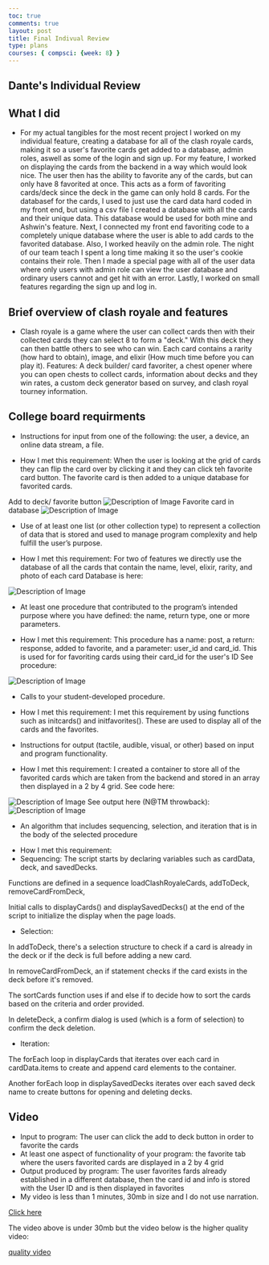 ```yaml
---
toc: true
comments: true
layout: post
title: Final Indivual Review
type: plans
courses: { compsci: {week: 8} }
---
```


## Dante's Individual Review
## What I did
- For my actual tangibles for the most recent project I worked on my individual feature, creating a database for all of the clash royale cards, making it so a user's favorite cards get added to a database, admin roles, aswell as some of the login and sign up. For my feature, I worked on displaying the cards from the backend in a way which would look nice. The user then has the ability to favorite any of the cards, but can only have 8 favorited at once. This acts as a form of favoriting cards/deck since the deck in the game can only hold 8 cards. For the databasef for the cards, I used to just use the card data hard coded in my front end, but using a csv file I created a database with all the cards and their unique data. This database would be used for both mine and Ashwin's feature. Next, I connected my front end favoriting code to a completely unique database where the user is able to add cards to the favorited database. Also, I worked heavily on the admin role. The night of our team teach I spent a long time making it so the user's cookie contains their role. Then I made a special page with all of the user data where only users with admin role can view the user database and ordinary users cannot and get hit with an error. Lastly, I worked on small features regarding the sign up and log in. 
## Brief overview of clash royale and features
- Clash royale is a game where the user can collect cards then with their collected cards they can select 8 to form a "deck." With this deck they can then battle others to see who can win. Each card contains a rarity (how hard to obtain), image, and elixir (How much time before you can play it). Features: A deck builder/ card favoriter, a chest opener where you can open chests to collect cards, information about decks and they win rates, a custom deck generator based on survey, and clash royal tourney information. 
## College board requirments
* Instructions for input from one of the following: the user, a device, an online data stream, a file.	
- How I met this requirement: When the user is looking at the grid of cards they can flip the card over by clicking it and they can click teh favorite card button. The favorite card is then added to a unique database for favorited cards. 

Add to deck/ favorite button
<img src="{{site.baseurl}}/images/CBdeck.png" alt="Description of Image">
Favorite card in database
<img src="{{site.baseurl}}/images/CBfdata.png" alt="Description of Image">

* Use of at least one list (or other collection type) to represent a collection of data that is stored and used to manage program complexity and help fulfill the user’s purpose.
- How I met this requirement: For two of features we directly use the database of all the cards that contain the name, level, elixir, rarity, and photo of each card
Database is here:
<img src="{{site.baseurl}}/images/CBcard.png" alt="Description of Image">

* At least one procedure that contributed to the program’s intended purpose where you have defined: the name, return type, one or more parameters.	
- How I met this requirement: This procedure has a name: post, a return: response, added to favorite, and a parameter: user_id and card_id. This is used for for favoriting cards using their card_id for the user's ID
See procedure:
<img src="{{site.baseurl}}/images/CBprocedure.png" alt="Description of Image">

* Calls to your student-developed procedure.	
- How I met this requirement: I met this requirement by using functions such as initcards() and initfavorites(). These are used to display all of the cards and the favorites.

* Instructions for output (tactile, audible, visual, or other) based on input and program functionality.	
- How I met this requirement: I created a container to store all of the favorited cards which are taken from the backend and stored in an array then displayed in a 2 by 4 grid.
See code here: 
<img src="{{site.baseurl}}/images/CBfunction.png" alt="Description of Image">
See output here (N@TM throwback):
<img src="{{site.baseurl}}/images/deck.png" alt="Description of Image">

* An algorithm that includes sequencing, selection, and iteration that is in the body of the selected procedure	

- How I met this requirement: 
- Sequencing: 
The script starts by declaring variables such as cardData, deck, and savedDecks.

Functions are defined in a sequence loadClashRoyaleCards, addToDeck, removeCardFromDeck,

Initial calls to displayCards() and displaySavedDecks() at the end of the script to initialize the display when the page loads.

- Selection: 

In addToDeck, there's a selection structure to check if a card is already in the deck or if the deck is full before adding a new card.

In removeCardFromDeck, an if statement checks if the card exists in the deck before it's removed.

The sortCards function uses if and else if to decide how to sort the cards based on the criteria and order provided.

In deleteDeck, a confirm dialog is used (which is a form of selection) to confirm the deck deletion.

- Iteration: 

The forEach loop in displayCards that iterates over each card in cardData.items to create and append card elements to the container.

Another forEach loop in displaySavedDecks iterates over each saved deck name to create buttons for opening and deleting decks.

## Video
* Input to program: The user can click the add to deck button in order to favorite the cards
* At least one aspect of functionality of your program: the favorite tab where the users favorited cards are displayed in a 2 by 4 grid
* Output produced by program: The user favorites fards already established in a different database, then the card id and info is stored with the User ID and is then displayed in favorites
* My video is less than 1 minutes, 30mb in size and I do not use narration.

<a href="https://drive.google.com/file/d/1G3QlWPzNot2xnBQAMv9IedKLrnEQ8J5A/view?usp=sharing" title="Link to Video">Click here</a>

The video above is under 30mb but the video below is the higher quality video: 

[quality video](https://drive.google.com/file/d/18PZwdJCRlKxugFuzu76vjOO3WkO8p1Ob/view?usp=sharing)